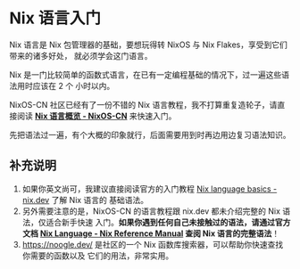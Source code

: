 # Nix 语言入门

Nix 语言是 Nix 包管理器的基础，要想玩得转 NixOS 与 Nix Flakes，享受到它们带来的诸多好处，
就必须学会这门语言。

Nix 是一门比较简单的函数式语言，在已有一定编程基础的情况下，过一遍这些语法用时应该在 2 个
小时以内。

NixOS-CN 社区已经有了一份不错的 Nix 语言教程，我不打算重复造轮子，请直接阅读
[**Nix 语言概览 - NixOS-CN**](https://nixos-cn.org/tutorials/lang) 来快速入门。

先把语法过一遍，有个大概的印象就行，后面需要用到时再边用边复习语法知识。

## 补充说明

1. 如果你英文尚可，我建议直接阅读官方的入门教程
   [Nix language basics - nix.dev](https://nix.dev/tutorials/nix-language) 了解 Nix 语言的
   基础语法。
2. 另外需要注意的是，NixOS-CN 的语言教程跟 nix.dev 都未介绍完整的 Nix 语法，仅适合新手快速
   入门。**如果你遇到任何自己未接触过的语法，请通过官方文档 [Nix Language - Nix Reference
   Manual] 查阅 Nix 语言的完整语法**！
3. <https://noogle.dev/> 是社区的一个 Nix 函数库搜索器，可以帮助你快速查找你需要的函数以及
   它们的用法，非常实用。

[Nix Language - Nix Reference Manual]: https://nixos.org/manual/nix/stable/language/
